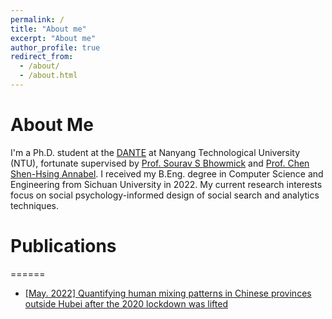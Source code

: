```yaml
---
permalink: /
title: "About me"
excerpt: "About me"
author_profile: true
redirect_from: 
  - /about/
  - /about.html
---
```


# About Me
I'm a Ph.D. student at the [DANTE](https://www3.ntu.edu.sg/scse/dmal/dante/) at Nanyang Technological University (NTU), fortunate supervised by [Prof. Sourav S Bhowmick](https://personal.ntu.edu.sg/assourav/) and [Prof. Chen Shen-Hsing Annabel](https://dr.ntu.edu.sg/cris/rp/rp01013). I received my B.Eng. degree in Computer Science and Engineering from Sichuan University in 2022. My current research interests focus on social psychology-informed design of social search and analytics techniques.



# Publications
======
* [[May. 2022] Quantifying human mixing patterns in Chinese provinces outside Hubei after the 2020 lockdown was lifted](https://bmcinfectdis.biomedcentral.com/articles/10.1186/s12879-022-07455-7) 
